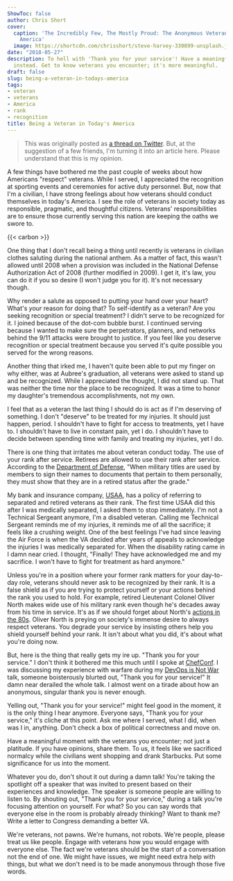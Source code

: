 ```yaml
---
ShowToc: false
author: Chris Short
cover:
  caption: 'The Incredibly Few, The Mostly Proud: The Anonymous Veterans of Today''s
    America'
  image: https://shortcdn.com/chrisshort/steve-harvey-330899-unsplash.jpg
date: "2018-05-27"
description: To hell with 'Thank you for your service'! Have a meaningful conversation
  instead. Get to know veterans you encounter; it's more meaningful.
draft: false
slug: being-a-veteran-in-todays-america
tags:
- veteran
- veterans
- America
- rank
- recognition
title: Being a Veteran in Today's America
---
```


> This was originally posted as [a thread on Twitter](https://twitter.com/ChrisShort/status/1000596940197892097). But, at the suggestion of a few friends, I'm turning it into an article here. Please understand that this is my opinion.

A few things have bothered me the past couple of weeks about how Americans "respect" veterans. While I served, I appreciated the recognition at sporting events and ceremonies for active duty personnel. But, now that I'm a civilian, I have strong feelings about how veterans should conduct themselves in today's America. I see the role of veterans in society today as responsible, pragmatic, and thoughtful citizens. Veterans' responsibilities are to ensure those currently serving this nation are keeping the oaths we swore to.

{{< carbon >}}

One thing that I don't recall being a thing until recently is veterans in civilian clothes saluting during the national anthem. As a matter of fact, this wasn't allowed until 2008 when a provision was included in the National Defense Authorization Act of 2008 (further modified in 2009). I get it, it's law, you can do it if you so desire (I won't judge you for it). It's not necessary though.

Why render a salute as opposed to putting your hand over your heart? What's *your* reason for doing that? To self-identify as a veteran? Are you seeking recognition or special treatment? I didn't serve to be recognized for it. I joined because of the dot-com bubble burst. I continued serving because I wanted to make sure the perpetrators, planners, and networks behind the 9/11 attacks were brought to justice. If you feel like you deserve recognition or special treatment because you served it's quite possible you served for the wrong reasons.


Another thing that irked me, I haven't quite been able to put my finger on why either, was at Aubree's graduation, all veterans were asked to stand up and be recognized. While I appreciated the thought, I did not stand up. That was neither the time nor the place to be recognized. It was a time to honor my daughter's tremendous accomplishments, not my own.

I feel that as a veteran the last thing I should do is act as if I'm deserving of something. I don't "deserve" to be treated for my injuries. It should just happen, period. I shouldn't have to fight for access to treatments, yet I have to. I shouldn't have to live in constant pain, yet I do. I shouldn't have to decide between spending time with family and treating my injuries, yet I do.

There is one thing that irritates me about veteran conduct today. The use of your rank after service. Retirees are allowed to use their rank after service. According to the [Department of Defense](https://kb.defense.gov/PublicQueries/publicQuestions/FaqsAnswer.jsp?Subject=Use%20of%20Military%20Rank%20by%20Retired%20Service%20Members&FaqID=202&nHit=0), "When military titles are used by members to sign their names to documents that pertain to them personally, they must show that they are in a retired status after the grade."

My bank and insurance company, [USAA](https://www.usaa.com/), has a policy of referring to separated and retired veterans as their rank. The first time USAA did this after I was medically separated, I asked them to stop immediately. I'm not a Technical Sergeant anymore, I'm a disabled veteran. Calling me Technical Sergeant reminds me of my injuries, it reminds me of all the sacrifice; it feels like a crushing weight. One of the best feelings I've had since leaving the Air Force is when the VA decided after years of appeals to acknowledge the injuries I was medically separated for. When the disability rating came in I damn near cried. I thought, "Finally! They have acknowledged me and my sacrifice. I won't have to fight for treatment as hard anymore."

Unless you're in a position where your former rank matters for your day-to-day role, veterans should never ask to be recognized by their rank. It is a false shield as if you are trying to protect yourself or your actions behind the rank you used to hold. For example, retired Lieutenant Colonel Oliver North makes wide use of his military rank even though he's decades away from his time in service. It's as if we should forget about North's [actions in the 80s](https://en.wikipedia.org/wiki/Iran%E2%80%93Contra_affair). Oliver North is preying on society's immense desire to always respect veterans. You degrade your service by insisting others help you shield yourself behind your rank. It isn't about what you did, it's about what you're doing now.

But, here is the thing that really gets my ire up. "Thank you for your service." I don't think it bothered me this much until I spoke at [ChefConf](https://chefconf.chef.io/). I was discussing my experience with warfare during my [DevOps is Not War](/abstracts/devops-is-not-war/) talk, someone boisterously blurted out, "Thank you for your service!" It damn near derailed the whole talk. I almost went on a tirade about how an anonymous, singular thank you is never enough.

Yelling out, "Thank you for your service!" might feel good in the moment, it is the only thing I hear anymore. Everyone says, "Thank you for your service," it's cliche at this point. Ask me where I served, what I did, when was I in, anything. Don't check a box of political correctness and move on.

Have a meaningful moment with the veterans you encounter; not just a platitude. If you have opinions, share them. To us, it feels like we sacrificed normalcy while the civilians went shopping and drank Starbucks. Put some significance for us into the moment.

Whatever you do, don't shout it out during a damn talk! You're taking the spotlight off a speaker that was invited to present based on their experiences and knowledge. The speaker is someone people are willing to listen to. By shouting out, "Thank you for your service," during a talk you're focusing attention on yourself. For what? So you can say words that everyone else in the room is probably already thinking? Want to thank me? Write a letter to Congress demanding a better VA.

We're veterans, not pawns. We're humans, not robots. We're people, please treat us like people. Engage with veterans how you would engage with everyone else. The fact we're veterans should be the start of a conversation not the end of one. We might have issues, we might need extra help with things, but what we don't need is to be made anonymous through those five words.
